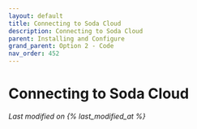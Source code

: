 ```yaml
---
layout: default
title: Connecting to Soda Cloud
description: Connecting to Soda Cloud
parent: Installing and Configure
grand_parent: Option 2 - Code
nav_order: 452
---
```


# Connecting to Soda Cloud
*Last modified on {% last_modified_at %}*